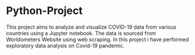 # Python-Project
This project aims to analyze and visualize COVID-19 data from various countries using a Jupyter notebook. The data is sourced from Worldometers Website using web scraping. In this project i have performed exploratory data analysis on Covid-19 pandemic.
